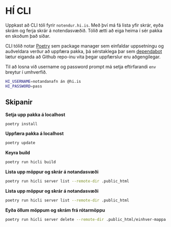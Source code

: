# HÍ CLI
Uppkast að CLI tóli fyrir `notendur.hi.is`. Með því má fá lista yfir skrár, eyða skrám og ferja skrár á notendasvæðið. Tólið ætti að eiga heima í sér pakka en skoðum það síðar.

CLI tólið notar [Poetry](https://python-poetry.org/) sem package manager sem einfaldar uppsetningu og auðveldara verður að uppfæra pakka, þá sérstaklega þar sem [dependabot](https://dependabot.com/) lætur eiganda að Github repo-inu vita þegar uppfærslur eru aðgengilegar.


Til að losna við username og password prompt má setja eftirfarandi `env` breytur í umhverfið.

```sh
HI_USERNAME=notandanafn án @hi.is
HI_PASSWORD=pass
```


## Skipanir
**Setja upp pakka á localhost**
```sh
poetry install
```


**Uppfæra pakka á localhost**
```sh
poetry update
```


**Keyra build**
```sh
poetry run hicli build
```


**Lista upp möppur og skrár á notandasvæði**
```sh
poetry run hicli server list --remote-dir .public_html
```



**Lista upp möppur og skrár á notandasvæði**
```sh
poetry run hicli server list --remote-dir .public_html
```


**Eyða öllum möppum og skrám frá rótarmöppu**
```sh
poetry run hicli server delete --remote-dir .public_html/einhver-mappa
```
